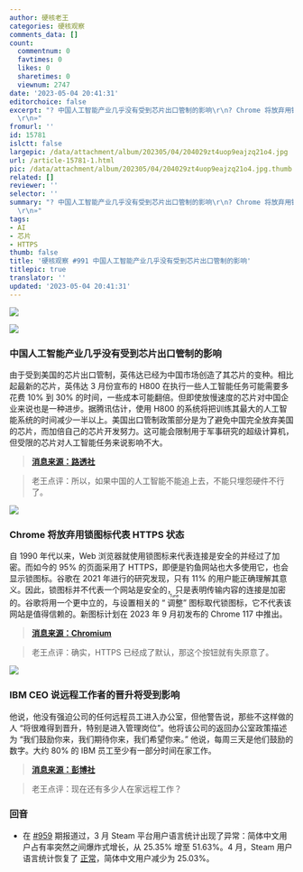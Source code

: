 ```yaml
---
author: 硬核老王
categories: 硬核观察
comments_data: []
count:
  commentnum: 0
  favtimes: 0
  likes: 0
  sharetimes: 0
  viewnum: 2747
date: '2023-05-04 20:41:31'
editorchoice: false
excerpt: "? 中国人工智能产业几乎没有受到芯片出口管制的影响\r\n? Chrome 将放弃用锁图标代表 HTTPS 状态\r\n? IBM CEO 说远程工作者的晋升将受到影响\r\n»
  \r\n»"
fromurl: ''
id: 15781
islctt: false
largepic: /data/attachment/album/202305/04/204029zt4uop9eajzq21o4.jpg
url: /article-15781-1.html
pic: /data/attachment/album/202305/04/204029zt4uop9eajzq21o4.jpg.thumb.jpg
related: []
reviewer: ''
selector: ''
summary: "? 中国人工智能产业几乎没有受到芯片出口管制的影响\r\n? Chrome 将放弃用锁图标代表 HTTPS 状态\r\n? IBM CEO 说远程工作者的晋升将受到影响\r\n»
  \r\n»"
tags:
- AI
- 芯片
- HTTPS
thumb: false
title: '硬核观察 #991 中国人工智能产业几乎没有受到芯片出口管制的影响'
titlepic: true
translator: ''
updated: '2023-05-04 20:41:31'
---
```


![](/data/attachment/album/202305/04/204029zt4uop9eajzq21o4.jpg)


![](/data/attachment/album/202305/04/204042q1m1xtcmayut0xva.jpg)


### 中国人工智能产业几乎没有受到芯片出口管制的影响


由于受到美国的芯片出口管制，英伟达已经为中国市场创造了其芯片的变种。相比起最新的芯片，英伟达 3 月份宣布的 H800 在执行一些人工智能任务可能需要多花费 10% 到 30% 的时间，一些成本可能翻倍。但即使放慢速度的芯片对中国企业来说也是一种进步。据腾讯估计，使用 H800 的系统将把训练其最大的人工智能系统的时间减少一半以上。美国出口管制政策部分是为了避免中国完全放弃美国的芯片，而加倍自己的芯片开发努力。这可能会限制用于军事研究的超级计算机，但受限的芯片对人工智能任务来说影响不大。



> 
> **[消息来源：路透社](https://www.reuters.com/technology/chinas-ai-industry-barely-slowed-by-us-chip-export-rules-2023-05-03/)**
> 
> 
> 



> 
> 老王点评：所以，如果中国的人工智能不能追上去，不能只埋怨硬件不行了。
> 
> 
> 


![](/data/attachment/album/202305/04/204056v06ilxnf9o1j5wl6.jpg)


### Chrome 将放弃用锁图标代表 HTTPS 状态


自 1990 年代以来，Web 浏览器就使用锁图标来代表连接是安全的并经过了加密。而如今的 95% 的页面采用了 HTTPS，即便是钓鱼网站也大多使用它，也会显示锁图标。谷歌在 2021 年进行的研究发现，只有 11% 的用户能正确理解其意义。因此，锁图标并不代表一个网站是安全的，只是表明传输内容的连接是加密的。谷歌将用一个更中立的，与设置相关的 “<ruby> 调整 <rt>  Tune </rt></ruby>” 图标取代锁图标，它不代表该网站是值得信赖的。新图标计划在 2023 年 9 月初发布的 Chrome 117 中推出。



> 
> **[消息来源：Chromium](https://blog.chromium.org/2023/05/an-update-on-lock-icon.html)**
> 
> 
> 



> 
> 老王点评：确实，HTTPS 已经成了默认，那这个按钮就有失原意了。
> 
> 
> 


![](/data/attachment/album/202305/04/204109fbcz5y1xxjb7l45u.jpg)


### IBM CEO 说远程工作者的晋升将受到影响


他说，他没有强迫公司的任何远程员工进入办公室，但他警告说，那些不这样做的人 “将很难得到晋升，特别是进入管理岗位”。他将该公司的返回办公室政策描述为 “我们鼓励你来，我们期待你来，我们希望你来。” 他说，每周三天是他们鼓励的数字。大约 80% 的 IBM 员工至少有一部分时间在家工作。



> 
> **[消息来源：彭博社](https://www.bloomberg.com/news/articles/2023-05-03/remote-work-can-hurt-your-career-ibm-ceo-says)**
> 
> 
> 



> 
> 老王点评：现在还有多少人在家远程工作？
> 
> 
> 


### 回音


* 在 [#959](/article-15686-1.html) 期报道过，3 月 Steam 平台用户语言统计出现了异常：简体中文用户占有率突然之间爆炸式增长，从 25.35% 增至 51.63%。4 月，Steam 用户语言统计恢复了 [正常](https://store.steampowered.com/hwsurvey/?platform=combined)，简体中文用户减少为 25.03%。